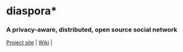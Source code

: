 # diaspora*
### A privacy-aware, distributed, open source social network

[Project site](https://diasporafoundation.org) |
[Wiki](https://wiki.diasporafoundation.org) |


